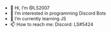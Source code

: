 - 👋 Hi, I’m @LS2007
- 👀 I’m interested in programming Discord Bots
- 🌱 I’m currently learning JS
- 📫 How to reach me: Discord: LS#5424

<!---
LS2007/LS2007 is a ✨ special ✨ repository because its `README.md` (this file) appears on your GitHub profile.
You can click the Preview link to take a look at your changes.
--->
